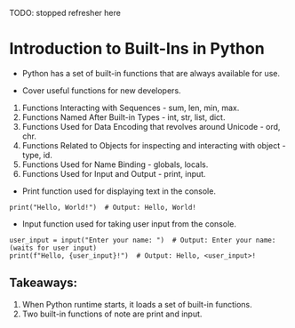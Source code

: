 TODO: stopped refresher here

# Introduction to Built-Ins in Python

- Python has a set of built-in functions that are always available for use.

- Cover useful functions for new developers.
1. Functions Interacting with Sequences - sum, len, min, max.
2. Functions Named After Built-in Types - int, str, list, dict.
3. Functions Used for Data Encoding that revolves around Unicode - ord, chr.
4. Functions Related to Objects for inspecting and interacting with object - type, id.
5. Functions Used for Name Binding - globals, locals.
6. Functions Used for Input and Output - print, input.

- Print function used for displaying text in the console.
```
print("Hello, World!")  # Output: Hello, World!
```

- Input function used for taking user input from the console.
```
user_input = input("Enter your name: ")  # Output: Enter your name: (waits for user input)
print(f"Hello, {user_input}!")  # Output: Hello, <user_input>!
```

## Takeaways:
1. When Python runtime starts, it loads a set of built-in functions.
2. Two built-in functions of note are print and input.